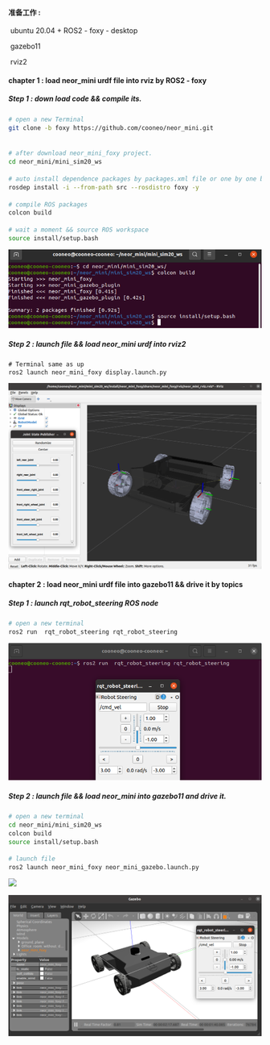 #### 准备工作 :

​    ubuntu 20.04 + ROS2 - foxy - desktop 

​    gazebo11

​    rviz2

#### chapter 1 : load neor_mini urdf file into rviz by ROS2 - foxy

##### Step 1 : down load code && compile its.

```bash
# open a new Terminal
git clone -b foxy https://github.com/cooneo/neor_mini.git


# after download neor_mini_foxy project.
cd neor_mini/mini_sim20_ws

# auto install dependence packages by packages.xml file or one by one by your hand
rosdep install -i --from-path src --rosdistro foxy -y

# compile ROS packages
colcon build

# wait a moment && source ROS workspace
source install/setup.bash
```

![](images/copile_source.png)

##### Step 2 : launch file && load neor_mini urdf into rviz2

```
# Terminal same as up
ros2 launch neor_mini_foxy display.launch.py 
```

![](images/rviz2_neor_mini.png)

#### chapter 2 : load neor_mini urdf file into gazebo11 && drive it by topics

##### Step 1 : launch rqt_robot_steering  ROS node

```bash
# open a new terminal
ros2 run  rqt_robot_steering rqt_robot_steering
```

![](images/launch_rqt_robot_steering.png)

##### Step 2 : launch file && load neor_mini into gazebo11 and drive it.

```bash
# open a new terminal
cd neor_mini/mini_sim20_ws
colcon build
source install/setup.bash

# launch file
ros2 launch neor_mini_foxy neor_mini_gazebo.launch.py
```

![](/home/cooneo/neor_mini/images/launch_urdf_gazebo.png)

![](images/gazebo_neor_mini.png)
